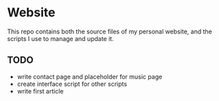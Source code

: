 # Website

This repo contains both the source files of my personal website, and the
scripts I use to manage and update it.

## TODO

- write contact page and placeholder for music page
- create interface script for other scripts
- write first article
